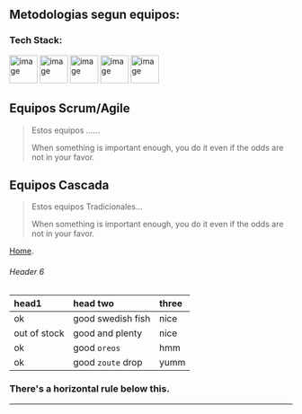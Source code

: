 ## Metodologias segun equipos: 
### Tech Stack:
<div align="left">
<img width="50" height="50" alt="image" src="https://github.com/user-attachments/assets/83726a88-7e08-49fa-8f5e-27521459da45" />
   <img width="50" height="50" alt="image" src="https://github.com/user-attachments/assets/3494ee05-bac1-46ad-b1f5-cc55854755cc" />
   <img width="50" height="50" alt="image" src="https://github.com/user-attachments/assets/05a3c351-9559-42e7-8ff5-1deb94b26f8b" />
   <img width="50" height="50" alt="image" src="https://github.com/user-attachments/assets/ca957723-805f-405f-9232-82e1f47445c3" />
   <img width="50" height="50" alt="image" src="https://github.com/user-attachments/assets/28337a38-8ede-4a8d-b9c2-c7cda41e856e" />

</div>
   

## Equipos Scrum/Agile

> Estos equipos ......
>
> When something is important enough, you do it even if the odds are not in your favor.

## Equipos Cascada

> Estos equipos Tradicionales...
>
> When something is important enough, you do it even if the odds are not in your favor.

 [Home](./index.md).



###### Header 6

| head1        | head two          | three |
|:-------------|:------------------|:------|
| ok           | good swedish fish | nice  |
| out of stock | good and plenty   | nice  |
| ok           | good `oreos`      | hmm   |
| ok           | good `zoute` drop | yumm  |

### There's a horizontal rule below this.

* * *







